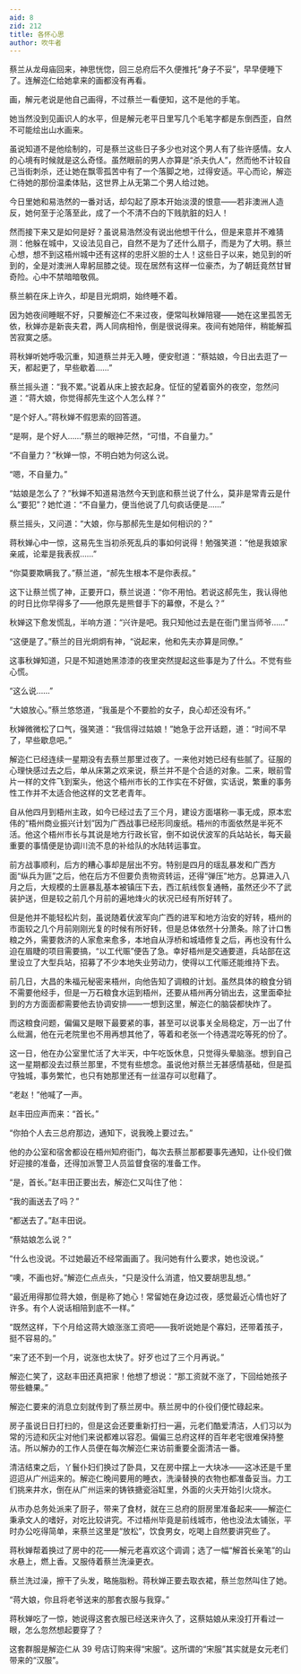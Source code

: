 ```yaml
---
aid: 8
zid: 212
title: 各怀心思
author: 吹牛者
---
```


蔡兰从龙母庙回来，神思恍惚，回三总府后不久便推托“身子不妥”，早早便睡下了。连解迩仁给她拿来的画都没有再看。

画，解元老说是他自己画得，不过蔡兰一看便知，这不是他的手笔。

她当然没到见画识人的水平，但是解元老平日里写几个毛笔字都是东倒西歪，自然不可能绘出山水画来。

虽说知道不是他绘制的，可是蔡兰这些日子多少也对这个男人有了些许感情。女人的心境有时候就是这么奇怪。虽然眼前的男人亦算是“杀夫仇人”，然而他不计较自己当街刺杀，还让她在飘零孤苦中有了一个落脚之地，过得安适。平心而论，解迩仁待她的那份温柔体贴，这世界上从无第二个男人给过她。

今日里她和易浩然的一番对话，却勾起了原本开始淡漠的恨意――若非澳洲人造反，她何至于沦落至此，成了一个不清不白的下贱肮脏的妇人！

然而接下来又是如何是好？虽说易浩然没有说出他想干什么，但是来意并不难猜测：他躲在城中，又设法见自己，自然不是为了还什么扇子，而是为了大明。蔡兰心想，想不到这梧州城中还有这样的忠肝义胆的士人！这些日子以来，她见到的听到的，全是对澳洲人卑躬屈膝之徒。现在居然有这样一位豪杰，为了朝廷竟然甘冒奇险。心中不禁暗暗敬佩。

蔡兰躺在床上许久，却是目光炯炯，始终睡不着。

因为她夜间睡眠不好，只要解迩仁不来过夜，便常叫秋婵陪寝――她在这里孤苦无依，秋婵亦是新丧夫君，两人同病相怜，倒是很说得来。夜间有她陪伴，稍能解孤苦寂寞之感。

蒋秋婵听她呼吸沉重，知道蔡兰并无入睡，便安慰道：“蔡姑娘，今日出去逛了一天，都起更了，早些歇着……”

蔡兰摇头道：“我不累。”说着从床上披衣起身。怔怔的望着窗外的夜空，忽然问道：“蒋大娘，你觉得郝先生这个人怎么样？”

“是个好人。”蒋秋婵不假思索的回答道。

“是啊，是个好人……”蔡兰的眼神茫然，“可惜，不自量力。”

“不自量力？”秋婵一惊，不明白她为何这么说。

“嗯，不自量力。”

“姑娘是怎么了？”秋婵不知道易浩然今天到底和蔡兰说了什么，莫非是常青云是什么“要犯”？她忙道：“不自量力，便当他说了几句疯话便是……”

蔡兰摇头，又问道：“大娘，你与那郝先生是如何相识的？”

蒋秋婵心中一惊，这易先生当初杀死乱兵的事如何说得！勉强笑道：“他是我娘家亲戚，论辈是我表叔……”

“你莫要欺瞒我了。”蔡兰道，“郝先生根本不是你表叔。”

这下让蔡兰慌了神，正要开口，蔡兰说道：“你不用怕。若说这郝先生，我认得他的时日比你早得多了――他原先是熊督手下的幕僚，不是么？”

秋婵这下愈发慌乱，半响方道：“兴许是吧。我只知他过去是在衙门里当师爷……”

“这便是了。”蔡兰的目光炯炯有神，“说起来，他和先夫亦算是同僚。”

这事秋婵知道，只是不知道她黑漆漆的夜里突然提起这些事是为了什么。不觉有些心慌。

“这么说……”

“大娘放心。”蔡兰悠悠道，“我虽是个不要脸的女子，良心却还没有坏。”

秋婵微微松了口气，强笑道：“我信得过姑娘！”她急于岔开话题，道：“时间不早了，早些歇息吧。”

解迩仁已经连续一星期没有去蔡兰那里过夜了。一来他对她已经有些腻了。征服的心理快感过去之后，单从床第之欢来说，蔡兰并不是个合适的对象。二来，眼前雪片一样的文件飞到案头，他这个梧州市长的工作实在不好做，实话说，繁重的事务性工作并不太适合他这样的文艺老青年。

自从他四月到梧州主政，如今已经过去了三个月，建设方面堪称一事无成，原本宏伟的“梧州商业振兴计划”因为广西战事已经形同废纸。梧州的市面依然是半死不活。他这个梧州市长与其说是地方行政长官，倒不如说伏波军的兵站站长，每天最重要的事情便是协调川流不息的补给队的水陆转运事宜。

前方战事顺利，后方的糟心事却是层出不穷。特别是四月的瑶乱暴发和广西方面“纵兵为匪”之后，他在后方不但要负责物资转运，还得“弹压”地方。总算进入八月之后，大规模的土匪暴乱基本被镇压下去，西江航线恢复通畅，虽然还少不了武装护送，但是较之前几个月前的遍地烽火的状况已经有所好转了。

但是他并不能轻松片刻，虽说随着伏波军向广西的进军和地方治安的好转，梧州的市面较之几个月前刚刚光复的时候有所好转，但是总体依然十分萧条。除了计口售粮之外，需要救济的人家愈来愈多，本地自从浮桥和城墙修复之后，再也没有什么迫在眉睫的项目需要搞，“以工代赈”便告了急。幸好梧州是交通要道，兵站部在这里设立了大型兵站，招募了不少本地失业劳动力，使得以工代赈还能维持下去。

前几日，大昌的朱福元秘密来梧州，向他告知了调粮的计划。虽然具体的粮食分销不需要他经手，但是一万石粮食水运到梧州，还要从梧州再分销出去，这里面牵扯到的方方面面都需要他去协调安排――一想到这里，解迩仁的脑袋都快炸了。

而这粮食问题，偏偏又是眼下最要紧的事，甚至可以说事关全局稳定，万一出了什么纰漏，他在元老院里也不用再想其他了，等着和老张一个待遇混吃等死的份了。

这一日，他在办公室里忙活了大半天，中午吃饭休息，只觉得头晕脑涨。想到自己这一星期都没去过蔡兰那里，不觉有些想念。虽说他对蔡兰无甚感情基础，但是孤守独城，事务繁忙，也只有她那里还有一丝温存可以慰藉了。

“老赵！”他喊了一声。

赵丰田应声而来：“首长。”

“你拍个人去三总府那边，通知下，说我晚上要过去。”

他的办公室和宿舍都设在梧州知府衙门，每次去蔡兰那都要事先通知，让仆役们做好迎接的准备，还得加派警卫人员监督食宿的准备工作。

“是，首长。”赵丰田正要出去，解迩仁又叫住了他：

“我的画送去了吗？”

“都送去了。”赵丰田说。

“蔡姑娘怎么说？”

“什么也没说。不过她最近不经常画画了。我问她有什么要求，她也没说。”

“噢，不画也好。”解迩仁点点头，“只是没什么消遣，怕又要胡思乱想。”

“最近用得那位蒋大娘，倒是称了她心！常留她在身边过夜，感觉最近心情也好了许多。有个人说话相陪到底不一样。”

“既然这样，下个月给这蒋大娘涨涨工资吧――我听说她是个寡妇，还带着孩子，挺不容易的。”

“来了还不到一个月，说涨也太快了。好歹也过了三个月再说。”

解迩仁笑了，这赵丰田还真把家！他想了想说：“那工资就不涨了，下回给她孩子带些糖果。”

解迩仁要来的消息立刻就传到了蔡兰房中。蔡兰房中的仆役们便忙碌起来。

房子虽说日日打扫的，但是这会还要重新打扫一遍，元老们酷爱清洁，人们习以为常的污迹和灰尘对他们来说都难以容忍。偏偏三总府这样的百年老宅很难保持整洁。所以解办的工作人员便在每次解迩仁来访前重要全面清洁一番。

清洁结束之后，丫鬟仆妇们换过了卧具，又在房中摆上一大块冰――这冰还是千里迢迢从广州运来的。解迩仁晚间要用的睡衣，洗澡替换的衣物也都准备妥当。力工们挑来井水，倒在从广州运来的铸铁搪瓷浴缸里，外面的火夫开始引火烧水。

从市办总务处派来了厨子，带来了食材，就在三总府的厨房里准备起来――解迩仁秉承文人的嗜好，对吃比较讲究。不过梧州毕竟是前线城市，他也没法太铺张，平时办公吃得简单，来蔡兰这里是“放松”，饮食男女，吃喝上自然要讲究些了。

蒋秋婵帮着换过了房中的花――解元老喜欢这个调调；选了一幅“解首长亲笔”的山水悬上，燃上香。又服侍着蔡兰洗澡更衣。

蔡兰洗过澡，擦干了头发，略施脂粉。蒋秋婵正要去取衣裙，蔡兰忽然叫住了她。

“蒋大娘，你且将老爷送来的那套衣服与我穿。”

蒋秋婵吃了一惊，她说得这套衣服已经送来许久了，这蔡姑娘从来没打开看过一眼，怎么忽然想起要穿了？

这套群服是解迩仁从 39 号店订购来得“宋服”。这所谓的“宋服”其实就是女元老们带来的“汉服”。
